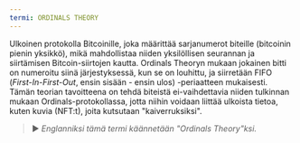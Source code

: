 ```yaml
---
termi: ORDINALS THEORY
---
```


Ulkoinen protokolla Bitcoinille, joka määrittää sarjanumerot biteille (bitcoinin pienin yksikkö), mikä mahdollistaa niiden yksilöllisen seurannan ja siirtämisen Bitcoin-siirtojen kautta. Ordinals Theoryn mukaan jokainen bitti on numeroitu siinä järjestyksessä, kun se on louhittu, ja siirretään FIFO (*First-In-First-Out*, ensin sisään - ensin ulos) -periaatteen mukaisesti. Tämän teorian tavoitteena on tehdä biteistä ei-vaihdettavia niiden tulkinnan mukaan Ordinals-protokollassa, jotta niihin voidaan liittää ulkoista tietoa, kuten kuvia (NFT:t), joita kutsutaan "kaiverruksiksi".

> ► *Englanniksi tämä termi käännetään "Ordinals Theory"ksi.*